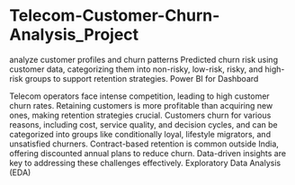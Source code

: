 # Telecom-Customer-Churn-Analysis_Project
analyze customer profiles and churn patterns 
Predicted churn risk using customer data, categorizing them into non-risky, low-risk, risky, and high-risk groups to support retention strategies.
Power BI for Dashboard

Telecom operators face intense competition, leading to high customer churn rates. Retaining customers is more profitable than acquiring new ones, making retention strategies crucial. Customers churn for various reasons, including cost, service quality, and decision cycles, and can be categorized into groups like conditionally loyal, lifestyle migrators, and unsatisfied churners. Contract-based retention is common outside India, offering discounted annual plans to reduce churn. Data-driven insights are key to addressing these challenges effectively. Exploratory Data Analysis (EDA)
